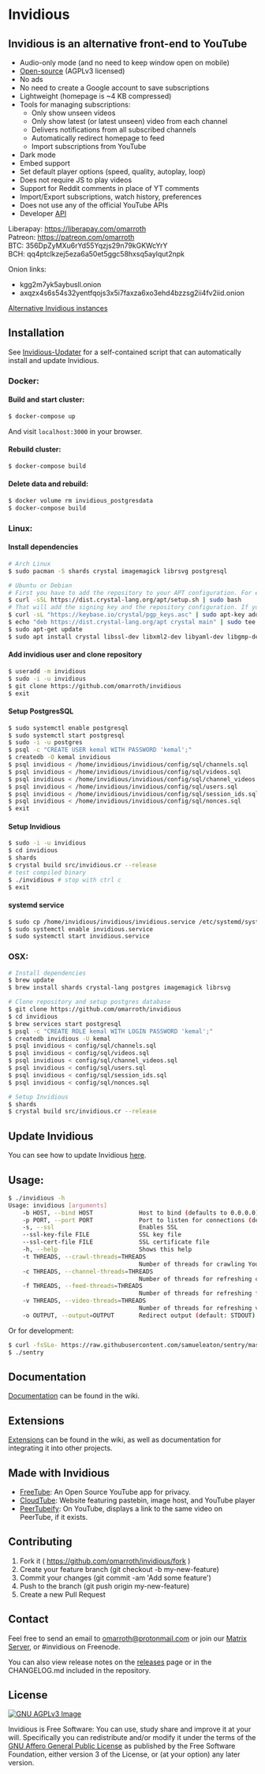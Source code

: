 # Invidious

## Invidious is an alternative front-end to YouTube

- Audio-only mode (and no need to keep window open on mobile)
- [Open-source](https://github.com/omarroth/invidious) (AGPLv3 licensed)
- No ads
- No need to create a Google account to save subscriptions
- Lightweight (homepage is ~4 KB compressed)
- Tools for managing subscriptions:
  - Only show unseen videos
  - Only show latest (or latest unseen) video from each channel
  - Delivers notifications from all subscribed channels
  - Automatically redirect homepage to feed
  - Import subscriptions from YouTube
- Dark mode
- Embed support
- Set default player options (speed, quality, autoplay, loop)
- Does not require JS to play videos
- Support for Reddit comments in place of YT comments
- Import/Export subscriptions, watch history, preferences
- Does not use any of the official YouTube APIs
- Developer [API](https://github.com/omarroth/invidious/wiki/API)

Liberapay: https://liberapay.com/omarroth  
Patreon: https://patreon.com/omarroth  
BTC: 356DpZyMXu6rYd55Yqzjs29n79kGKWcYrY  
BCH: qq4ptclkzej5eza6a50et5ggc58hxsq5aylqut2npk

Onion links:

- kgg2m7yk5aybusll.onion
- axqzx4s6s54s32yentfqojs3x5i7faxza6xo3ehd4bzzsg2ii4fv2iid.onion

[Alternative Invidious instances](https://github.com/omarroth/invidious/wiki/Invidious-Instances)

## Installation

See [Invidious-Updater](https://github.com/tmiland/Invidious-Updater) for a self-contained script that can automatically install and update Invidious.

### Docker:

#### Build and start cluster:

```bash
$ docker-compose up
```

And visit `localhost:3000` in your browser.

#### Rebuild cluster:

```bash
$ docker-compose build
```

#### Delete data and rebuild:

```bash
$ docker volume rm invidious_postgresdata
$ docker-compose build
```

### Linux:

#### Install dependencies

```bash
# Arch Linux
$ sudo pacman -S shards crystal imagemagick librsvg postgresql

# Ubuntu or Debian
# First you have to add the repository to your APT configuration. For easy setup just run in your command line:
$ curl -sSL https://dist.crystal-lang.org/apt/setup.sh | sudo bash
# That will add the signing key and the repository configuration. If you prefer to do it manually, execute the following commands:
$ curl -sL "https://keybase.io/crystal/pgp_keys.asc" | sudo apt-key add -
$ echo "deb https://dist.crystal-lang.org/apt crystal main" | sudo tee /etc/apt/sources.list.d/crystal.list
$ sudo apt-get update
$ sudo apt install crystal libssl-dev libxml2-dev libyaml-dev libgmp-dev libreadline-dev librsvg2-dev postgresql imagemagick libsqlite3-dev
```

#### Add invidious user and clone repository

```bash
$ useradd -m invidious
$ sudo -i -u invidious
$ git clone https://github.com/omarroth/invidious
$ exit
```

#### Setup PostgresSQL

```bash
$ sudo systemctl enable postgresql
$ sudo systemctl start postgresql
$ sudo -i -u postgres
$ psql -c "CREATE USER kemal WITH PASSWORD 'kemal';"
$ createdb -O kemal invidious
$ psql invidious < /home/invidious/invidious/config/sql/channels.sql
$ psql invidious < /home/invidious/invidious/config/sql/videos.sql
$ psql invidious < /home/invidious/invidious/config/sql/channel_videos.sql
$ psql invidious < /home/invidious/invidious/config/sql/users.sql
$ psql invidious < /home/invidious/invidious/config/sql/session_ids.sql
$ psql invidious < /home/invidious/invidious/config/sql/nonces.sql
$ exit
```

#### Setup Invidious

```bash
$ sudo -i -u invidious
$ cd invidious
$ shards
$ crystal build src/invidious.cr --release
# test compiled binary
$ ./invidious # stop with ctrl c
$ exit
```

#### systemd service

```bash
$ sudo cp /home/invidious/invidious/invidious.service /etc/systemd/system/invidious.service
$ sudo systemctl enable invidious.service
$ sudo systemctl start invidious.service
```

### OSX:

```bash
# Install dependencies
$ brew update
$ brew install shards crystal-lang postgres imagemagick librsvg

# Clone repository and setup postgres database
$ git clone https://github.com/omarroth/invidious
$ cd invidious
$ brew services start postgresql
$ psql -c "CREATE ROLE kemal WITH LOGIN PASSWORD 'kemal';"
$ createdb invidious -U kemal
$ psql invidious < config/sql/channels.sql
$ psql invidious < config/sql/videos.sql
$ psql invidious < config/sql/channel_videos.sql
$ psql invidious < config/sql/users.sql
$ psql invidious < config/sql/session_ids.sql
$ psql invidious < config/sql/nonces.sql

# Setup Invidious
$ shards
$ crystal build src/invidious.cr --release
```

## Update Invidious

You can see how to update Invidious [here](https://github.com/omarroth/invidious/wiki/Updating).

## Usage:

```bash
$ ./invidious -h
Usage: invidious [arguments]
    -b HOST, --bind HOST             Host to bind (defaults to 0.0.0.0)
    -p PORT, --port PORT             Port to listen for connections (defaults to 3000)
    -s, --ssl                        Enables SSL
    --ssl-key-file FILE              SSL key file
    --ssl-cert-file FILE             SSL certificate file
    -h, --help                       Shows this help
    -t THREADS, --crawl-threads=THREADS
                                     Number of threads for crawling YouTube (default: 0)
    -c THREADS, --channel-threads=THREADS
                                     Number of threads for refreshing channels (default: 1)
    -f THREADS, --feed-threads=THREADS
                                     Number of threads for refreshing feeds (default: 1)
    -v THREADS, --video-threads=THREADS
                                     Number of threads for refreshing videos (default: 0)
    -o OUTPUT, --output=OUTPUT       Redirect output (default: STDOUT)
```

Or for development:

```bash
$ curl -fsSLo- https://raw.githubusercontent.com/samueleaton/sentry/master/install.cr | crystal eval
$ ./sentry
```

## Documentation

[Documentation](https://github.com/omarroth/invidious/wiki) can be found in the wiki.

## Extensions

[Extensions](https://github.com/omarroth/invidious/wiki/Extensions) can be found in the wiki, as well as documentation for integrating it into other projects.

## Made with Invidious

- [FreeTube](https://github.com/FreeTubeApp/FreeTube): An Open Source YouTube app for privacy.
- [CloudTube](https://github.com/cloudrac3r/cadencegq): Website featuring pastebin, image host, and YouTube player
- [PeerTubeify](https://gitlab.com/Ealhad/peertubeify): On YouTube, displays a link to the same video on PeerTube, if it exists.

## Contributing

1.  Fork it ( https://github.com/omarroth/invidious/fork )
2.  Create your feature branch (git checkout -b my-new-feature)
3.  Commit your changes (git commit -am 'Add some feature')
4.  Push to the branch (git push origin my-new-feature)
5.  Create a new Pull Request

## Contact

Feel free to send an email to omarroth@protonmail.com or join our [Matrix Server](https://riot.im/app/#/room/#invidious:matrix.org), or #invidious on Freenode.

You can also view release notes on the [releases](https://github.com/omarroth/invidious/releases) page or in the CHANGELOG.md included in the repository.

## License

[![GNU AGPLv3 Image](https://www.gnu.org/graphics/agplv3-155x51.png)](http://www.gnu.org/licenses/agpl-3.0.en.html)

Invidious is Free Software: You can use, study share and improve it at your
will. Specifically you can redistribute and/or modify it under the terms of the
[GNU Affero General Public License](https://www.gnu.org/licenses/agpl.html) as
published by the Free Software Foundation, either version 3 of the License, or
(at your option) any later version.
